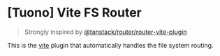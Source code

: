 # [Tuono] Vite FS Router

> Strongly inspired by [@tanstack/router/router-vite-plugin](https://github.com/TanStack/router/tree/main/packages/router-vite-plugin)

This is the [vite](https://vitejs.dev/) plugin that automatically handles the file system routing.
